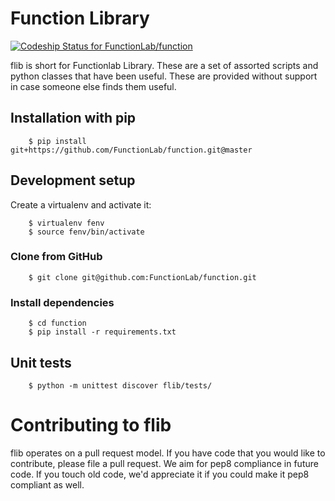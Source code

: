 # Function Library

[ ![Codeship Status for FunctionLab/function](https://app.codeship.com/projects/793cc3c0-47e5-0135-b732-66f05eb232be/status?branch=master)](https://app.codeship.com/projects/231720)

flib is short for Functionlab Library. These are a set of assorted scripts and python classes that have been useful. These are provided without support in case someone else finds them useful.

## Installation with pip

        $ pip install git+https://github.com/FunctionLab/function.git@master

## Development setup

Create a virtualenv and activate it:

        $ virtualenv fenv
        $ source fenv/bin/activate

### Clone from GitHub

        $ git clone git@github.com:FunctionLab/function.git

### Install dependencies

        $ cd function
        $ pip install -r requirements.txt


## Unit tests

        $ python -m unittest discover flib/tests/

# Contributing to flib

flib operates on a pull request model. If you have code that you would like to contribute, please file a pull request. We aim for pep8 compliance in future code. If you touch old code, we'd appreciate it if you could make it pep8 compliant as well.
